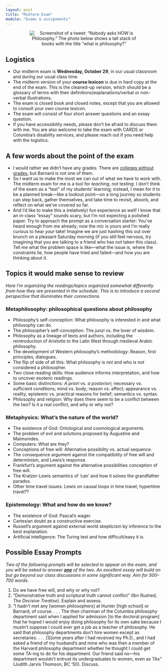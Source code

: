 ```yaml
---
layout: post
title: "Midterm Exam"
module: "Exams & assignments"
---
```


<center>
<img src="{{ site.baseurl }}/assets/how-is-philosophy.jpg" class="img-fluid mb-5" style="max-width: 350px;" alt="Screenshot of a tweet: “Nobody asks HOW is Philosophy.” The photo below shows a tall stack of books with the title “what is philosophy?”">
</center>

## Logistics

- Our midterm exam is **Wednesday, October 29**, in our usual classroom and during our usual class time.
- The midterm version of your **course lexicon** is due in hard copy at the end of the exam. This is the cleaned-up version, which should be a glossary of terms with their definitions/explanations/verbal or non-verbal illustrations.
- The exam is closed book and closed notes, except that you are allowed to consult your own course lexicon.
- The exam will consist of four short answer questions and an essay question.
- If you have accessibility needs, please don’t be afraid to discuss them with me. You are also welcome to take the exam with CARDS or Columbia’s disability services, and please reach out if you need help with the logistics.

## A few words about the point of the exam

- I would rather we didn’t have any grades. There are [colleges without grades](https://gradingforgrowth.com/p/a-college-that-has-never-had-grades), but Barnard is not one of them.
- So I want us to make the most we can out of what we have to work with. The midterm exam for me is a tool for *teaching*, not testing: I don’t think of the exam as a “test” of my students’ learning; instead, I mean for it to be a planned break—like a lookout point—on a long journey so students can step back, gather themselves, and take time to revisit, absorb, and reflect on what we’ve covered so far.
- And I’d like to make this a (relatively) fun experience as well! I know that an in-class “essay” sounds scary, but I’m not expecting a polished paper. Try to approach the prompt as a conversation starter: You’ve heard enough from me already; now the mic is yours and I’m really curious to hear *your* take! Imagine we are just hashing this out over brunch on a pleasant Saturday morning (if you still feel nervous, try imagining that you are talking to a friend who has not taken this class). Tell me what the problem space is like—what the issue is, where the constraints lie, how people have tried and failed—and how you are thinking about it.

## Topics it would make sense to review

*Here I’m organizing the readings/topics organized somewhat differently from how they are presented in the schedule. This is to introduce a second perspective that illuminates their connections.* 

### Metaphilosophy: philosophical questions about philosophy

- Philosophy’s self-conception: What philosophy is interested in and what philosophy can do.
- The philosopher’s self-conception: The *junzi* vs. the lover of wisdom.
- Philosophy as a lineage of texts and authors, including the reintroduction of Aristotle to the Latin West through medieval Arabic philosophy.
- The development of Western philosophy’s methodology: Reason, first principles, dialogues.
- The flip of side of all this: What philosophy is *not* and who is *not* considered a philosopher.
- Two close reading skills: How audience informs interpretation, and how to uncover esoteric readings.
- Some basic distinctions: *A priori* vs. *a posteriori*; necessary vs. sufficient conditions; mind vs. body; reason vs. affect; appearance vs. reality; epistemic vs. practical reasons for belief; semantics vs. syntax.
- Philosophy and religion: Why does there seem to be a conflict between the two? Is it a real conflict, and why or why not?

### Metaphysics: What’s the nature of the world?

- The existence of God: Ontological and cosmological arguments.
- The problem of evil and solutions proposed by Augustine and Maimonides.
- Computers: What are they?
- Conceptions of free will: Alternative possibility vs. actual sequence.
- The consequence argument against the compatibility of free will and determinism, and Lewis’s response.
- Frankfurt’s argument against the alternative possibilities conception of free will.
- The Kratzer-Lewis semantics of ‘can’ and how it solves the grandfather paradox.
- Other time travel issues: Lewis on causal loops in time travel; hypertime travel??

### Epistemology: What and how do we know?

- The existence of God: Pascal’s wager.
- Cartesian doubt as a constructive exercise.
- Russell’s argument against external world skepticism by inference to the best explanation.
- Artificial intelligence: The Turing test and how difficult/easy it is.

## Possible Essay Prompts

*Two of the following prompts will be selected to appear on the exam, and you will be asked to answer <u><strong>one</strong></u> of the two. An excellent essay will build on but go beyond our class discussions in some significant way. Aim for 500–700 words.*

1. Do we have free will, and why or why not?
2. “Demonstrative truth and scriptural truth cannot conflict” (Ibn Rushed, *The Decisive Treatise*). Explain and assess.
3. “I hadn’t met any [women philosophers] at Hunter [high school] or Barnard, of course. . . . The then chairman of the Columbia philosophy department said when I applied for admission [to the doctoral program] that he hoped I would enjoy doing philosophy for its own sake because I mustn’t suppose I could ever get a job as a teacher of philosophy. He said that philosophy departments don’t hire women except as secretaries. . . . [S]ome years after I had received my Ph.D., and I had asked a friend of my husband’s and mine who was then a member of the Harvard philosophy department whether he thought I could get some TA-ing to do for his department. Our friend said no—his department wouldn’t entrust its undergraduates to women, even as TAs” (Judith Jarvis Thomson, BC ’50). Discuss.

